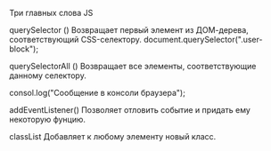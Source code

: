 Три главных слова JS

querySelector ()
Возвращает первый элемент из ДОМ-дерева, соответствующий CSS-селектору.
document.querySelector(".user-block");

querySelectorAll ()
Возвращает все элементы, соответствующие данному селектору.

consol.log("Сообщение в консоли браузера");

addEventListener()
Позволяет отловить событие и придать ему некоторую фунцию.

classList
Добавляет к любому элементу новый класс.
